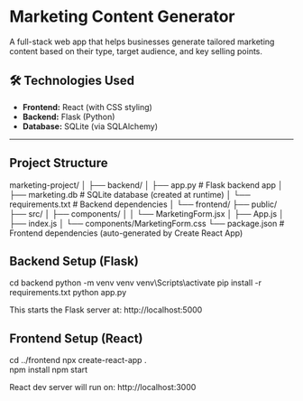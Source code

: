 # Marketing Content Generator

A full-stack web app that helps businesses generate tailored marketing content based on their type, target audience, and key selling points.

## 🛠️ Technologies Used

- **Frontend:** React (with CSS styling)
- **Backend:** Flask (Python)
- **Database:** SQLite (via SQLAlchemy)

---

## Project Structure

marketing-project/
│
├── backend/
│ ├── app.py # Flask backend app
│ ├── marketing.db # SQLite database (created at runtime)
│ └── requirements.txt # Backend dependencies
│
└── frontend/
├── public/
├── src/
│ ├── components/
│ │ └── MarketingForm.jsx
│ ├── App.js
│ ├── index.js
│ └── components/MarketingForm.css
└── package.json # Frontend dependencies (auto-generated by Create React App)

## Backend Setup (Flask)
cd backend
python -m venv venv
venv\Scripts\activate 
pip install -r requirements.txt
python app.py

This starts the Flask server at: http://localhost:5000

## Frontend Setup (React)
cd ../frontend
npx create-react-app .       
npm install
npm start

React dev server will run on: http://localhost:3000
